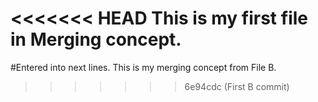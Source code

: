 <<<<<<< HEAD
This is my first file in Merging concept.
=======
#Entered into next lines.
This is my merging concept from File B.
>>>>>>> 6e94cdc (First B commit)
